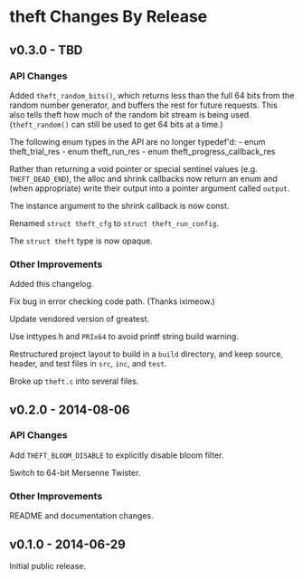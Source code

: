 # theft Changes By Release

## v0.3.0 - TBD

### API Changes

Added `theft_random_bits()`, which returns less than the full 64 bits
from the random number generator, and buffers the rest for future
requests. This also tells theft how much of the random bit stream is
being used. (`theft_random()` can still be used to get 64 bits at a
time.)

The following enum types in the API are no longer typedef'd:
    - enum theft_trial_res
    - enum theft_run_res
    - enum theft_progress_callback_res

Rather than returning a void pointer or special sentinel values
(e.g. `THEFT_DEAD_END`), the alloc and shrink callbacks now return
an enum and (when appropriate) write their output into a pointer
argument called `output`.

The instance argument to the shrink callback is now const.

Renamed `struct theft_cfg` to `struct theft_run_config`.

The `struct theft` type is now opaque.


### Other Improvements

Added this changelog.

Fix bug in error checking code path. (Thanks iximeow.)

Update vendored version of greatest.

Use inttypes.h and `PRIx64` to avoid printf string build warning.

Restructured project layout to build in a `build` directory, and
keep source, header, and test files in `src`, `inc`, and `test`.

Broke up `theft.c` into several files.


## v0.2.0 - 2014-08-06

### API Changes

Add `THEFT_BLOOM_DISABLE` to explicitly disable bloom filter.

Switch to 64-bit Mersenne Twister.


### Other Improvements

README and documentation changes.



## v0.1.0 - 2014-06-29

Initial public release.
	
	

